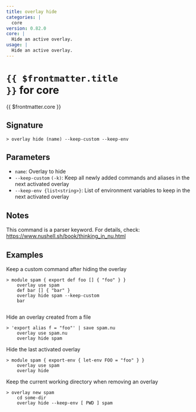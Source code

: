 ```yaml
---
title: overlay hide
categories: |
  core
version: 0.82.0
core: |
  Hide an active overlay.
usage: |
  Hide an active overlay.
---
```


# <code>{{ $frontmatter.title }}</code> for core

<div class='command-title'>{{ $frontmatter.core }}</div>

## Signature

```> overlay hide (name) --keep-custom --keep-env```

## Parameters

 -  `name`: Overlay to hide
 -  `--keep-custom` `(-k)`: Keep all newly added commands and aliases in the next activated overlay
 -  `--keep-env {list<string>}`: List of environment variables to keep in the next activated overlay

## Notes
This command is a parser keyword. For details, check:
  https://www.nushell.sh/book/thinking_in_nu.html
## Examples

Keep a custom command after hiding the overlay
```shell
> module spam { export def foo [] { "foo" } }
    overlay use spam
    def bar [] { "bar" }
    overlay hide spam --keep-custom
    bar


```

Hide an overlay created from a file
```shell
> 'export alias f = "foo"' | save spam.nu
    overlay use spam.nu
    overlay hide spam

```

Hide the last activated overlay
```shell
> module spam { export-env { let-env FOO = "foo" } }
    overlay use spam
    overlay hide

```

Keep the current working directory when removing an overlay
```shell
> overlay new spam
    cd some-dir
    overlay hide --keep-env [ PWD ] spam

```
